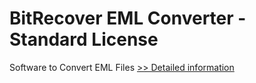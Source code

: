 # BitRecover EML Converter - Standard License
Software to Convert EML Files
[>> Detailed information](https://secure.shareit.com/shareit/product.html?productid=300883194&affiliateid=200057808)